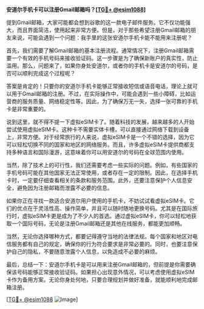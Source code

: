 **安道尔手机卡可以注册Gmail邮箱吗？[[TG💪+ @esim1088](https://t.me/s/esim1088)]**

提到Gmail邮箱，大家可能都会想到谷歌的这一款电子邮件服务。它不仅功能强大，而且界面简洁，使用起来非常方便。但是，对于那些希望注册Gmail邮箱的朋友来说，可能会遇到一个问题：我手里的这张安道尔手机卡能不能用来注册呢？

首先，我们需要了解Gmail邮箱的基本注册流程。通常情况下，注册Gmail邮箱需要一个有效的手机号码来接收验证码。这一步骤是为了确保新账户的真实性，防止滥用。那么，问题来了，如果你身处安道尔，或者你的手机卡是安道尔的号码，是否可以顺利完成这个过程呢？

答案是肯定的！只要你的安道尔手机卡能够正常接收短信或语音电话，理论上就可以用于Gmail邮箱的注册。不过，在实际操作中，可能会遇到一些小障碍，比如运营商的服务质量、网络稳定性等。因此，为了确保万无一失，选择一张可靠的手机卡是非常重要的。

说到这里，就不得不提一下虚拟eSIM卡了。随着科技的发展，越来越多的人开始尝试使用虚拟eSIM卡。这种卡不需要实体卡槽，可以直接通过网络下载到设备上，非常方便。对于经常旅行的人来说，虚拟eSIM卡是一个不错的选择，因为它可以轻松切换不同的国家和地区的网络服务。而且，许多虚拟eSIM卡提供商都支持多种语言和国际漫游，这意味着你可以用安道尔的号码在全球范围内使用。

当然，除了技术上的可行性，我们还需要考虑一些实际的问题。例如，有些国家的手机号码可能在其他国家无法正常使用，或者存在一定的限制。因此，在选择手机卡时，一定要仔细查看相关的条款和服务范围。此外，还要注意保护个人信息安全，避免因为注册邮箱而泄露不必要的信息。

如果你正在寻找一款适合安道尔用户使用的手机卡，不妨试试看虚拟eSIM卡。它们的优点在于灵活性高、操作简单，并且可以随时随地更换号码。尤其是在国际旅行时，虚拟eSIM卡更是成为了不少人的首选。通过虚拟eSIM卡，你可以轻松地获取一个国际号码，无论是注册Gmail邮箱还是其他在线服务，都能更加顺畅。

当然，无论你选择哪种方式，都要记得遵守当地的法律法规。每个国家和地区对电信服务都有自己的规定，确保你的行为符合要求是非常必要的。同时，也要注意保护自己的隐私，不要随意泄露个人信息，以免造成不必要的麻烦。

最后，总结一下：安道尔手机卡是可以用来注册Gmail邮箱的，但前提是你需要确保该号码能够正常接收验证码。如果担心出现意外情况，可以考虑使用虚拟eSIM卡作为备用方案。无论你身处何地，只要合理规划并做好准备，就能顺利地完成邮箱注册。

[[TG💪+ @esim1088](https://t.me/s/esim1088) ![Image](https://i.postimg.cc/4NQfJmqS/Snipaste-2025-05-13-00-14-12.png)]